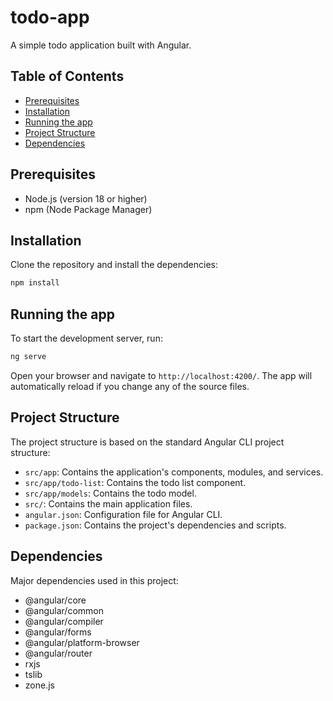 # todo-app

A simple todo application built with Angular.

## Table of Contents

- [Prerequisites](#prerequisites)
- [Installation](#installation)
- [Running the app](#running-the-app)
- [Project Structure](#project-structure)
- [Dependencies](#dependencies)

## Prerequisites

- Node.js (version 18 or higher)
- npm (Node Package Manager)

## Installation

Clone the repository and install the dependencies:

```bash
npm install
```

## Running the app

To start the development server, run:

```bash
ng serve
```

Open your browser and navigate to `http://localhost:4200/`. The app will automatically reload if you change any of the source files.

## Project Structure

The project structure is based on the standard Angular CLI project structure:

- `src/app`: Contains the application's components, modules, and services.
- `src/app/todo-list`: Contains the todo list component.
- `src/app/models`: Contains the todo model.
- `src/`: Contains the main application files.
- `angular.json`: Configuration file for Angular CLI.
- `package.json`: Contains the project's dependencies and scripts.

## Dependencies

Major dependencies used in this project:

- @angular/core
- @angular/common
- @angular/compiler
- @angular/forms
- @angular/platform-browser
- @angular/router
- rxjs
- tslib
- zone.js
